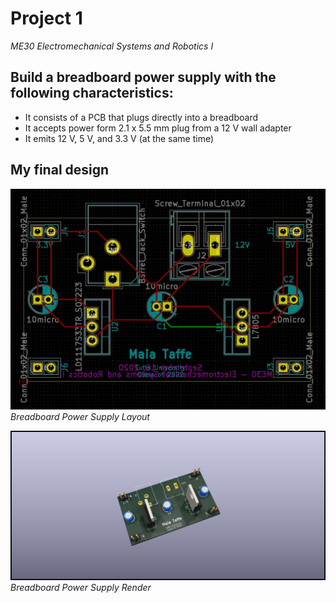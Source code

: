 # Project 1
*ME30 Electromechanical Systems and Robotics I*

## Build a breadboard power supply with the following characteristics:
* It consists of a PCB that plugs directly into a breadboard
* It accepts power form  2.1 x 5.5 mm plug from a 12 V wall adapter
* It emits 12 V, 5 V, and 3.3 V (at the same time)

## My final design

![alt text](https://github.com/0xmaia/ME30/blob/main/BreadboardPowerSupply/BreadboardPowerSupply_Layout.jpg)
*Breadboard Power Supply Layout*


![alt text](https://github.com/0xmaia/ME30/blob/main/BreadboardPowerSupply/PowerSupply.png)
*Breadboard Power Supply Render*
